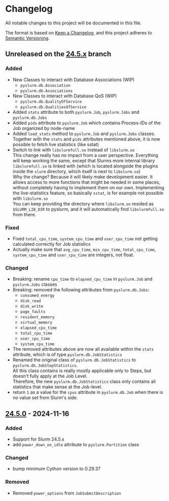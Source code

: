 # Changelog

All notable changes to this project will be documented in this file.

The format is based on [Keep a Changelog](https://keepachangelog.com/en/1.1.0/),
and this project adheres to [Semantic Versioning](https://semver.org/spec/v2.0.0.html).

## Unreleased on the [24.5.x](https://github.com/PySlurm/pyslurm/tree/24.5.x) branch

### Added

- New Classes to interact with Database Associations (WIP)
    - `pyslurm.db.Association`
    - `pyslurm.db.Associations`
- New Classes to interact with Database QoS (WIP)
    - `pyslurm.db.QualityOfService`
    - `pyslurm.db.QualitiesOfService`
- Added `stats` attribute to both `pyslurm.Job`, `pyslurm.Jobs` and
  `pyslurm.db.Jobs`
- Added `pids` attribute to `pyslurm.Job` which contains Process-IDs of the Job
  organized by node-name
- Added `load_stats` method to `pyslurm.Job` and `pyslurm.Jobs` classes.
  Together with the `stats` and `pids` attributes mentioned above, it is now
  possible to fetch live statistics (like sstat)
- Switch to link with `libslurmfull.so` instead of `libslurm.so`<br>
  This change really has no impact from a user perspective. Everything will
  keep working the same, except that Slurms more internal library
  `libslurmfull.so` is linked with (which is located alongside the plugins
  inside the `slurm` directory, which itself is next to `libslurm.so`)<br>
  Why the change? Because it will likely make development easier. It allows
  access to more functions that might be needed in some places, without
  completely having to implement them on our own. Implementing the
  live-statistics feature, so basically `sstat`, is for example not possible
  with `libslurm.so` <br>
  You can keep providing the directory where `libslurm.so` resided as
  `$SLURM_LIB_DIR` to pyslurm, and it will automatically find `libslurmfull.so`
  from there.

### Fixed

- Fixed `total_cpu_time`, `system_cpu_time` and `user_cpu_time` not getting
  calculated correctly for Job statistics
- Actually make sure that `avg_cpu_time`, `min_cpu_time`, `total_cpu_time`,
  `system_cpu_time` and `user_cpu_time` are integers, not float.

### Changed

- Breaking: rename `cpu_time` to `elapsed_cpu_time` in `pyslurm.Job` and
  `pyslurm.Jobs` classes
- Breaking: removed the following attributes from `pyslurm.db.Jobs`:<br>
    * `consumed_energy`
    * `disk_read`
    * `disk_write`
    * `page_faults`
    * `resident_memory`
    * `virtual_memory`
    * `elapsed_cpu_time`
    * `total_cpu_time`
    * `user_cpu_time`
    * `system_cpu_time`
- The removed attributes above are now all available within the `stats`
  attribute, which is of type `pyslurm.db.JobStatistics`
- Renamed the original class of `pyslurm.db.JobStatistics` to
  `pyslurm.db.JobStepStatistics`.<br>
  All this class contains is really mostly applicable only to Steps, but
  doesn't fully apply at the Job Level.<br>
  Therefore, the new `pyslurm.db.JobStatistics` class only contains all
  statistics that make sense at the Job-level.
- return `1` as a value for the `cpus` attribute in `pyslurm.db.Job` when there
  is no value set from Slurm's side.

## [24.5.0](https://github.com/PySlurm/pyslurm/releases/tag/v24.5.0) - 2024-11-16

### Added

- Support for Slurm 24.5.x
- add `power_down_on_idle` attribute to `pyslurm.Partition` class

### Changed

- bump minimum Cython version to 0.29.37

### Removed

- Removed `power_options` from `JobSubmitDescription`
